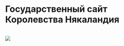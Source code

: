 # Государственный сайт Королевства Някаландия
<br>
<img src="https://cdn.discordapp.com/attachments/1154660554565226519/1190049015048437810/Nyakaland.png?ex=65a06283&is=658ded83&hm=8f9e556067f4242e854cab6ae0b2e5ef0a95d4a59208c2cd75c7ddc4528449b2&">

